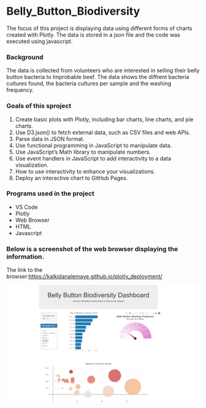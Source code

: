 # Belly_Button_Biodiversity
The focus of this project is displaying data using different forms of charts created with Plotly. 
The data is stored in a json file and the code was executed using javascript.

### Background
The data is collected from volunteers who are interested in selling their belly button bacteria
to Improbable beef. The data shows the diffrent bacteria cultures found, the bacteria cultures 
per sample and the washing frequency.

### Goals of this sproject
1. Create basic plots with Plotly, including bar charts, line charts, and pie charts.
2. Use D3.json() to fetch external data, such as CSV files and web APIs.
3. Parse data in JSON format.
4. Use functional programming in JavaScript to manipulate data.
5. Use JavaScript’s Math library to manipulate numbers.
6. Use event handlers in JavaScript to add interactivity to a data visualization.
7. How to use interactivity to enhance your visualizations.
8. Deploy an interactive chart to GitHub Pages.

### Programs used in the project
- VS Code
- Plotly
- Web Browser
- HTML
- Javascript

### Below is a screenshot of the web browser displaying the information.
The link to the browser:https://kalkidanalemaye.github.io/plotly_deployment/

![Browser](https://github.com/Kalkidanalemaye/plotly_deployment/blob/master/Belly%20Button%20Biodiversity%20Dashboard.jpg)
